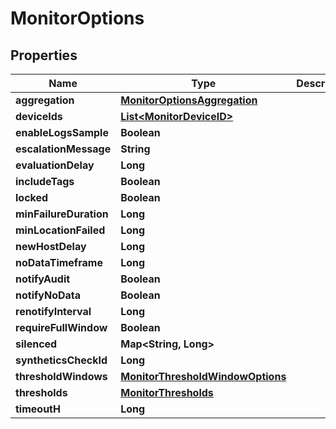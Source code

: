 

# MonitorOptions

## Properties

Name | Type | Description | Notes
------------ | ------------- | ------------- | -------------
**aggregation** | [**MonitorOptionsAggregation**](MonitorOptionsAggregation.md) |  |  [optional]
**deviceIds** | [**List&lt;MonitorDeviceID&gt;**](MonitorDeviceID.md) |  |  [optional]
**enableLogsSample** | **Boolean** |  |  [optional]
**escalationMessage** | **String** |  |  [optional]
**evaluationDelay** | **Long** |  |  [optional]
**includeTags** | **Boolean** |  |  [optional]
**locked** | **Boolean** |  |  [optional]
**minFailureDuration** | **Long** |  |  [optional]
**minLocationFailed** | **Long** |  |  [optional]
**newHostDelay** | **Long** |  |  [optional]
**noDataTimeframe** | **Long** |  |  [optional]
**notifyAudit** | **Boolean** |  |  [optional]
**notifyNoData** | **Boolean** |  |  [optional]
**renotifyInterval** | **Long** |  |  [optional]
**requireFullWindow** | **Boolean** |  |  [optional]
**silenced** | **Map&lt;String, Long&gt;** |  |  [optional]
**syntheticsCheckId** | **Long** |  |  [optional]
**thresholdWindows** | [**MonitorThresholdWindowOptions**](MonitorThresholdWindowOptions.md) |  |  [optional]
**thresholds** | [**MonitorThresholds**](MonitorThresholds.md) |  |  [optional]
**timeoutH** | **Long** |  |  [optional]



